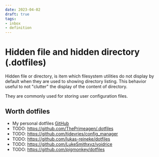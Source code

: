 ```yaml
---
date: 2023-04-02
draft: true
tags:
- inbox
- definition
---
```


# Hidden file and hidden directory (.dotfiles)

Hidden file or directory, is item which filesystem utilities do not display by
default when they are used to showing directory listing. This behavior useful to
not "clutter" the display of the content of directory.

They are commonly used for storing user configuration files.

## Worth dotfiles

- My personal dotfiles [GitHub](https://github.com/inom-Turdikulov/dotfiles)
- TODO: https://github.com/ThePrimeagen/.dotfiles
- TODO: https://github.com/tjdevries/config_manager
- TODO: https://github.com/lukas-reineke/dotfiles
- TODO: https://github.com/LukeSmithxyz/voidrice
- TODO: https://github.com/pigmonkey/dotfiles